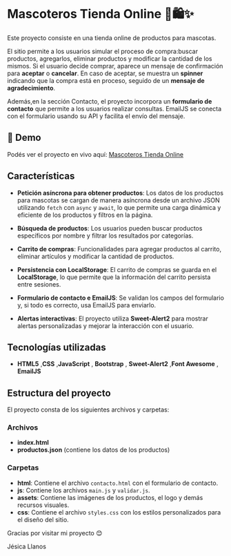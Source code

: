 # Mascoteros Tienda Online 🐾🛍️✨

Este proyecto consiste en una tienda online de productos para mascotas.

El sitio permite a los usuarios simular el proceso de compra:buscar productos, agregarlos, eliminar productos y modificar la cantidad de los mismos. Si el usuario decide comprar, aparece un mensaje de confirmación para **aceptar** o **cancelar**. En caso de aceptar, se muestra un **spinner** indicando que la compra está en proceso, seguido de un **mensaje de agradecimiento**. 

Además,en la sección Contacto, el proyecto incorpora un **formulario de contacto** que permite a los usuarios realizar consultas. EmailJS se conecta con el formulario usando su API y facilita el envío del mensaje. 

## 🚀 Demo  
Podés ver el proyecto en vivo aquí: [Mascoteros Tienda Online](https://jesi10.github.io/Mascoteros_Tienda_Online/)

## Características

- **Petición asíncrona para obtener productos**: Los datos de los productos para mascotas se cargan de manera asíncrona desde un archivo JSON utilizando `fetch` con `async` y `await`, lo que permite una carga dinámica y eficiente de los productos y filtros en la página.

- **Búsqueda de productos**: Los usuarios pueden buscar productos específicos por nombre y filtrar los resultados por categorías.

- **Carrito de compras**: Funcionalidades para agregar productos al carrito, eliminar artículos y modificar la cantidad de productos.

- **Persistencia con LocalStorage**: El carrito de compras se guarda en el **LocalStorage**, lo que permite que la información del carrito persista entre sesiones.

- **Formulario de contacto e EmailJS**: Se validan los campos del formulario y, si todo es correcto, usa EmailJS para enviarlo.

- **Alertas interactivas**: El proyecto utiliza **Sweet-Alert2** para mostrar alertas personalizadas y mejorar la interacción con el usuario.

## Tecnologías utilizadas

- **HTML5** ,**CSS** ,**JavaScript** , **Bootstrap** , **Sweet-Alert2** ,**Font Awesome** , **EmailJS**

## Estructura del proyecto

El proyecto consta de los siguientes archivos y carpetas:

### Archivos

- **index.html**
- **productos.json** (contiene los datos de los productos)

### Carpetas

- **html**: Contiene el archivo `contacto.html` con el formulario de contacto.
- **js**: Contiene los archivos `main.js` y `validar.js`.
- **assets**: Contiene las imágenes de los productos, el logo y demás recursos visuales.
- **css**: Contiene el archivo `styles.css` con los estilos personalizados para el diseño del sitio.

Gracias por visitar mi proyecto 😊

Jésica Llanos